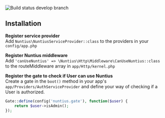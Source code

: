 ![Build status develop branch](https://travis-ci.org/rogierkn/nuntius.svg?branch=develop "Build status develop branch")

## Installation

**Register service provider**  
Add ``Nuntius\NuntiusServiceProvider::class`` to the providers in your ``config/app.php``

**Register Nuntius middleware**  
Add ``'canUseNuntius' => \Nuntius\Http\Middleware\CanUseNuntius::class`` to the routeMiddleware array in ``app/Http/kernel.php``  

**Register the gate to check if User can use Nuntius**  
Create a gate in the ``boot()`` method in your app's ``app/Providers/AuthServiceProvider`` and define your way of checking if a User is authorized.
```php
Gate::define(config('nuntius.gate'), function($user) {
    return $user->isAdmin();
});
```